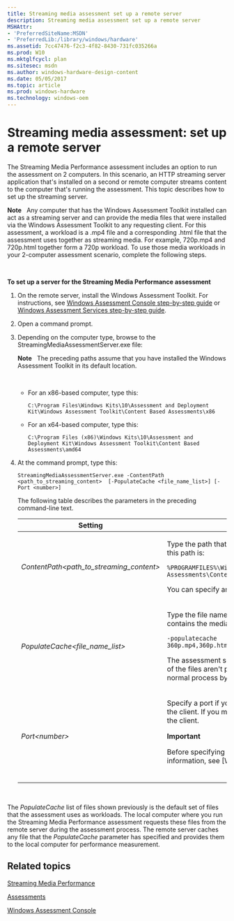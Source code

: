 ```yaml
---
title: Streaming media assessment set up a remote server
description: Streaming media assessment set up a remote server
MSHAttr:
- 'PreferredSiteName:MSDN'
- 'PreferredLib:/library/windows/hardware'
ms.assetid: 7cc47476-f2c3-4f82-8430-731fc035266a
ms.prod: W10
ms.mktglfcycl: plan
ms.sitesec: msdn
ms.author: windows-hardware-design-content
ms.date: 05/05/2017
ms.topic: article
ms.prod: windows-hardware
ms.technology: windows-oem
---
```


# Streaming media assessment: set up a remote server


The Streaming Media Performance assessment includes an option to run the assessment on 2 computers. In this scenario, an HTTP streaming server application that's installed on a second or remote computer streams content to the computer that's running the assessment. This topic describes how to set up the streaming server.

**Note**  
Any computer that has the Windows Assessment Toolkit installed can act as a streaming server and can provide the media files that were installed via the Windows Assessment Toolkit to any requesting client. For this assessment, a workload is a .mp4 file and a corresponding .html file that the assessment uses together as streaming media. For example, 720p.mp4 and 720p.html together form a 720p workload. To use those media workloads in your 2-computer assessment scenario, complete the following steps.

 

**To set up a server for the Streaming Media Performance assessment**

1.  On the remote server, install the Windows Assessment Toolkit. For instructions, see [Windows Assessment Console step-by-step guide](windows-assessment-console-step-by-step-guide.md) or [Windows Assessment Services step-by-step guide](windows-assessment-services-step-by-step-guide-was.md).

2.  Open a command prompt.

3.  Depending on the computer type, browse to the StreamingMediaAssessmentServer.exe file:

    **Note**  
    The preceding paths assume that you have installed the Windows Assessment Toolkit in its default location.

     

    -   For an x86-based computer, type this:

        ``` syntax
        C:\Program Files\Windows Kits\10\Assessment and Deployment Kit\Windows Assessment Toolkit\Content Based Assessments\x86
        ```

    -   For an x64-based computer, type this:

        ``` syntax
        C:\Program Files (x86)\Windows Kits\10\Assessment and Deployment Kit\Windows Assessment Toolkit\Content Based Assessments\amd64
        ```

4.  At the command prompt, type this:

    ``` syntax
    StreamingMediaAssessmentServer.exe -ContentPath <path_to_streaming_content>  [-PopulateCache <file_name_list>] [-Port <number>]
    ```

    The following table describes the parameters in the preceding command-line text.

    <table>
    <colgroup>
    <col width="50%" />
    <col width="50%" />
    </colgroup>
    <thead>
    <tr class="header">
    <th>Setting</th>
    <th>Description</th>
    </tr>
    </thead>
    <tbody>
    <tr class="odd">
    <td><p><em>ContentPath&lt;path_to_streaming_content&gt;</em></p></td>
    <td><p>Type the path that contains the media and corresponding HTML pages that the server will stream. By default, this path is:</p>
    <pre class="syntax" space="preserve"><code>%PROGRAMFILES%\Windows Kits\10\Assessment and Deployment Kit\Windows Assessment Toolkit\Content based Assessments\Content\Streaming Media Assessment</code></pre>
    <p>You can specify an absolute path for the media and corresponding HTML pages.</p></td>
    </tr>
    <tr class="even">
    <td><p><em>PopulateCache&lt;file_name_list&gt;</em></p></td>
    <td><p>Type the file names that the server will cache into memory. List all files, separated by commas. This example contains the media files that the assessment uses by default:</p>
    <pre class="syntax" space="preserve"><code>-populatecache 360p.mp4,360p.html,480p.mp4,480p.html,720p.mp4,720p.html,1080p.mp4,1080p.html,1080p60.mp4,1080p60.html</code></pre>
    <p>The assessment searches for all these file names in the path that the <code>ContentPath</code> setting has specified. If any of the files aren't present, the assessment logs a <em>missing file</em> event, but the assessment continues to run the normal process by using files that it finds in the path.</p></td>
    </tr>
    <tr class="odd">
    <td><p><em>Port&lt;number&gt;</em></p></td>
    <td><p>Specify a port if you don't want to use the default of port 80. The default port may or may not be specified on the client. If you must use a different port number, make sure that you specify it on both the remote server and the client.</p>
    <div class="alert">
    <strong>Important</strong>  
    <p>Before specifying which port to use, verify that Windows Firewall is not blocking communication. For more information, see [Windows Firewall from start to finish](http://go.microsoft.com/fwlink/?LinkId=246551).</p>
    </div>
    <div>
     
    </div></td>
    </tr>
    </tbody>
    </table>

     

The *PopulateCache* list of files shown previously is the default set of files that the assessment uses as workloads. The local computer where you run the Streaming Media Performance assessment requests these files from the remote server during the assessment process. The remote server caches any file that the *PopulateCache* parameter has specified and provides them to the local computer for performance measurement.

## Related topics


[Streaming Media Performance](streaming-media-performance.md)

[Assessments](assessments.md)

[Windows Assessment Console](windows-assessment-console.md)

 

 







